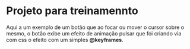 # Projeto para treinamennto
Aqui a um exemplo de um botão que ao focar ou mover o cursor sobre o mesmo, o botão exibe um efeito de animação pulsar que foi criando via com css o efeito com um simples __@keyframes__.
